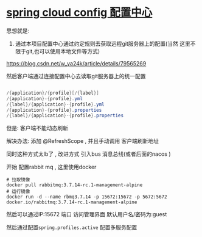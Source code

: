 

# [spring cloud config 配置中心](https://cloud.spring.io/spring-cloud-config/reference/html/)


思想就是:

1. 通过本项目配置中心通过约定规则去获取远程git服务器上的配置(当然 这里不限于git,也可以使用本地文件等方式)


https://blog.csdn.net/w_ya24k/article/details/79565269

然后客户端通过连接配置中心去读取git服务器上的统一配置

```java

/{application}/{profile}[/{label}]
/{application}-{profile}.yml
/{label}/{application}-{profile}.yml
/{application}-{profile}.properties
/{label}/{application}-{profile}.properties

```

但是:
客户端不能动态刷新

解决办法:
添加  @RefreshScope , 并且手动调用 客户端刷新地址


同时这种方式太lb了 ,  改进方式 引入bus 消息总线(或者后面的nacos )




开始 配置rabbit mq  , 这里使用docker 

```shell script
# 拉取镜像
docker pull rabbitmq:3.7.14-rc.1-management-alpine
# 运行镜像
docker run -d --name rbmq3.7.14 -p 15672:15672 -p 5672:5672  docker.io/rabbitmq:3.7.14-rc.1-management-alpine
```

然后可以通过IP:15672 端口 访问管理界面
默认用户名/密码为:guest


然后通过配置`spring.profiles.active` 配置多服务配置










